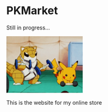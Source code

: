 # PKMarket

Still in progress...

<img src="https://raw.githubusercontent.com/juanportal/Pokedex/main/src/media/progress.gif" width="200">

This is the website for my online store
